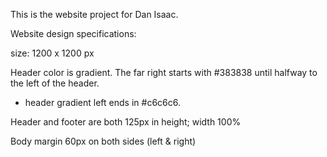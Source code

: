 This is the website project for Dan Isaac.

Website design specifications:

size: 1200 x 1200 px

Header color is gradient. The far right starts with #383838 until halfway to the left of the header. 
 - header gradient left ends in #c6c6c6.

Header and footer are both 125px in height; width 100%

Body margin 60px on both sides (left & right)

